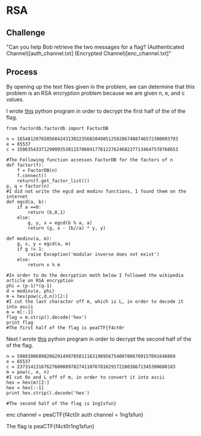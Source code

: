 # RSA

## Challenge

"Can you help Bob retrieve the two messages for a flag? (Authenticated Channel)[auth_channel.txt] (Encrypted Channel)[enc_channel.txt]"

## Process

By opening up the text files given in the problem, we can determine that this problem is an RSA encryption problem because we are given n, e, and c values.

I wrote [this](enc_breaker.py) python program in order to decrypt the first half of the of the flag.

```
from factordb.factordb import FactorDB

n = 165481207658568424313022356820498512502867488746572300093793
e = 65537
c = 150635433712900935381157860417761227624682377134647578768653

#The Following function accesses FactorDB for the factors of n
def factor(f):
	f = FactorDB(n)
	f.connect()
	return(f.get_factor_list())
p, q = factor(n)
#I did not write the egcd and modinv functions, I found them on the internet
def egcd(a, b):
    if a ==0:
        return (b,0,1)
    else:
        g, y, x = egcd(b % a, a)
        return (g, x - (b//a) * y, y)

def modinv(a, m):
    g, x, y = egcd(a, m)
    if g != 1:
        raise Exception('modular inverse does not exist')
    else:
        return x % m

#In order to do the decryption math below I followed the wikipedia article on RSA encryption
phi = (p-1)*(q-1)
d = modinv(e, phi)
m = hex(pow(c,d,n))[2:]
#I cut the last character off m, which is L, in order to decode it into ascii
m = m[:-1]
flag = m.strip().decode('hex')
print flag
#The first half of the flag is peaCTF{f4ct0r
```

Next I wrote [this](auth_breaker.py) python program in order to decrypt the second half of the of the flag.

```
n = 59883006898206291499785811163190956754007806709157091648869
e = 65537
c = 23731413167627600089782741107678182917228038671345300608183
m = pow(c, e, n)
#I cut 0x and L off of m, in order to convert it into ascii
hex = hex(m)[2:]
hex = hex[:-1]
print hex.strip().decode('hex')

#The second half of the flag is 1ng1sfun}
```

enc channel = peaCTF{f4ct0r
auth channel = 1ng1sfun}

The flag is peaCTF{f4ct0r1ng1sfun}